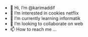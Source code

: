 - 👋 Hi, I’m @karimaddif
- 👀 I’m interested in cookies netflix
- 🌱 I’m currently learning informatik
- 💞️ I’m looking to collaborate on web
- 📫 How to reach me ...

<!---
karimaddif/karimaddif is a ✨ special ✨ repository because its `README.md` (this file) appears on your GitHub profile.
You can click the Preview link to take a look at your changes.
--->

